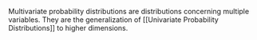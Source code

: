 Multivariate probability distributions are distributions concerning multiple variables. They are the generalization of [[Univariate Probability Distributions]] to higher dimensions.